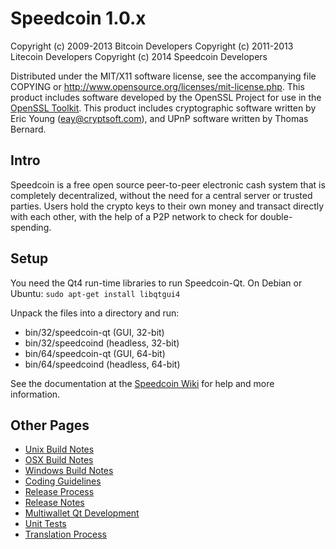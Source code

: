 Speedcoin 1.0.x
====================

Copyright (c) 2009-2013 Bitcoin Developers
Copyright (c) 2011-2013 Litecoin Developers
Copyright (c) 2014 Speedcoin Developers

Distributed under the MIT/X11 software license, see the accompanying
file COPYING or http://www.opensource.org/licenses/mit-license.php.
This product includes software developed by the OpenSSL Project for use in the [OpenSSL Toolkit](http://www.openssl.org/). This product includes
cryptographic software written by Eric Young ([eay@cryptsoft.com](mailto:eay@cryptsoft.com)), and UPnP software written by Thomas Bernard.


Intro
---------------------
Speedcoin is a free open source peer-to-peer electronic cash system that is
completely decentralized, without the need for a central server or trusted
parties.  Users hold the crypto keys to their own money and transact directly
with each other, with the help of a P2P network to check for double-spending.


Setup
---------------------
You need the Qt4 run-time libraries to run Speedcoin-Qt. On Debian or Ubuntu:
	`sudo apt-get install libqtgui4`

Unpack the files into a directory and run:

- bin/32/speedcoin-qt (GUI, 32-bit)
- bin/32/speedcoind (headless, 32-bit)
- bin/64/speedcoin-qt (GUI, 64-bit)
- bin/64/speedcoind (headless, 64-bit)

See the documentation at the [Speedcoin Wiki](http://speedcoin.co)
for help and more information.


Other Pages
---------------------
- [Unix Build Notes](build-unix.md)
- [OSX Build Notes](build-osx.md)
- [Windows Build Notes](build-msw.md)
- [Coding Guidelines](coding.md)
- [Release Process](release-process.md)
- [Release Notes](release-notes.md)
- [Multiwallet Qt Development](multiwallet-qt.md)
- [Unit Tests](unit-tests.md)
- [Translation Process](translation_process.md)
